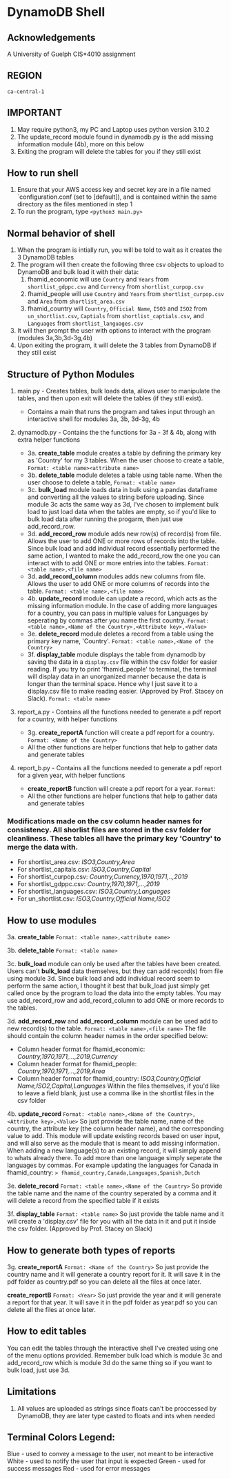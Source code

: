 # DynamoDB Shell


## Acknowledgements
A University of Guelph CIS*4010 assignment


## REGION
`ca-central-1`


## IMPORTANT
1. May require python3, my PC and Laptop uses python version 3.10.2
2. The update_record module found in dynamodb.py is the add missing information module (4b), more on this below 
3. Exiting the program will delete the tables for you if they still exist


## How to run shell
1. Ensure that your AWS access key and secret key are in a file named `configuration.conf (set to [default]), and is contained within the same directory as the files mentioned in step 1
2. To run the program, type `<python3 main.py>`


## Normal behavior of shell
1. When the program is intially run, you will be told to wait as it creates the 3 DynamoDB tables
2. The program will then create the following three csv objects to upload to DynamoDB and bulk load it with their data:
   1. fhamid_economic will use `Country` and `Years` from `shortlist_gdppc.csv` and `Currency` from `shortlist_curpop.csv`
   2. fhamid_people will use `Country` and `Years` from `shortlist_curpop.csv` and `Area` from `shortlist_area.csv`
   3. fhamid_country will `Country`, `Official Name`, `ISO3` and `ISO2` from `un_shortlist.csv`, `Captials` from `shortlist_captials.csv`, and `Languages` from `shortlist_languages.csv`
3. It will then prompt the user with options to interact with the program (modules 3a,3b,3d-3g,4b)
4. Upon exiting the program, it will delete the 3 tables from DynamoDB if they still exist


## Structure of Python Modules
   1. main.py - Creates tables, bulk loads data, allows user to manipulate the tables, and then upon exit will delete the tables (if they still exist).
      - Contains a main that runs the program and takes input through an interactive shell for modules 3a, 3b, 3d-3g, 4b

   2. dynamodb.py - Contains the the functions for 3a - 3f & 4b, along with extra helper functions
      - 3a. **create_table** module creates a table by defining the primary key as 'Country' for my 3 tables. When the user choose to create a table, `Format: <table name><attribute name>`
      - 3b. **delete_table** module deletes a table using table name. When the user choose to delete a table, `Format: <table name>`
      - 3c. **bulk_load** module loads data in bulk using a pandas dataframe and converting all the values to string before uploading. Since module 3c acts the same way as 3d, I've chosen to implement bulk load to just load data when the tables are empty, so if you'd like to bulk load data after running the progarm, then just use add_record_row.  
      - 3d. **add_record_row** module adds new row(s) of record(s) from file. Allows the user to add ONE or more rows of records into the table. Since bulk load and add individual record essentially performed the same action, I wanted to make the add_record_row the one you can interact with to add ONE or more entries into the tables. `Format: <table name>,<file name>`
      - 3d. **add_record_column** modules adds new columns from file. Allows the user to add ONE or more columns of records into the table. `Format: <table name>,<file name>`
      - 4b. **update_record** module can update a record, which acts as the missing information module. In the case of adding more languages for a country, you can pass in multiple values for Languages by seperating by commas after you name the first country. `Format: <table name>,<Name of the Country>,<Attribute key>,<Value>`
      - 3e. **delete_record** module deletes a record from a table using the primary key name, 'Country'. `Format: <table name>,<Name of the Country>`
      - 3f. **display_table** module displays the table from dynamodb by saving the data in a `display.csv` file within the csv folder for easier reading. If you try to print 'fhamid_people' to terminal, the terminal will display data in an unorganized manner because the data is longer than the terminal space. Hence why I just save it to a display.csv file to make reading easier. (Approved by Prof. Stacey on Slack). `Format: <table name>`

   3. report_a.py - Contains all the functions needed to generate a pdf report for a country, with helper functions
      - 3g. **create_reportA** function will create a pdf report for a country. `Format: <Name of the Country>`
      - All the other functions are helper functions that help to gather data and generate tables

   4. report_b.py - Contains all the functions needed to generate a pdf report for a given year, with helper functions
      - **create_reportB** function will create a pdf report for a year. `Format`: <Year>
      - All the other functions are helper functions that help to gather data and generate tables

   ### Modifications made on the csv column header names for consistency. All shorlist files are stored in the csv folder for cleanliness. These tables all have the primary key 'Country' to merge the data with.
   - For shortlist_area.csv: *ISO3,Country,Area*
   - For shortlist_capitals.csv: *ISO3,Country,Capital*
   - For shortlist_curpop.csv: *Country,Currency,1970,1971,..,2019*
   - For shortlist_gdppc.csv: *Country,1970,1971,...,2019*
   - For shortlist_languages.csv: *ISO3,Country,Languages*
   - For un_shortlist.csv: *ISO3,Country,Official Name,ISO2*


## How to use modules
3a. **create_table** `Format: <table name>,<attribute name>`

3b. **delete_table** `Format: <table name>`

3c. **bulk_load** module can only be used after the tables have been created. Users can't **bulk_load** data themselves, but they can add record(s) from file using module 3d. Since bulk load and add individual record seem to perform the same action, I thought it best that bulk_load just simply get called once by the program to load the data into the empty tables. You may use add_record_row and add_record_column to add ONE or more records to the tables.

3d. **add_record_row** and **add_record_column** module can be used add to new record(s) to the table. `Format: <table name>,<file name>` The file should contain the column header names in the order specified below:
- Column header format for fhamid_economic: *Country,1970,1971,...,2019,Currency*
- Column header format for fhamid_people: *Country,1970,1971,...,2019,Area*
- Column header format for fhamid_country: *ISO3,Country,Official Name,ISO2,Capital,Languages*
Within the files themselves, if you'd like to leave a field blank, just use a comma like in the shortlist files in the csv folder

4b. **update_record** `Format: <table name>,<Name of the Country>,<Attribute key>,<Value>` So just provide the table name, name of the country, the attribute key (the column header name), and the corresponding value to add. This module will update existing records based on user input, and will also serve as the module that is meant to add missing information. When adding a new language(s) to an existing record, it will simply append to whats already there. To add more than one language simply seperate the languages by commas. For example updating the languages for Canada in fhamid_country: `> fhamid_country,Canada,Languages,Spanish,Dutch`

3e. **delete_record** `Format: <table name>,<Name of the Country>` So provide the table name and the name of the country seperated by a comma and it will delete a record from the specified table if it exists

3f. **display_table** `Format: <table name>` So just provide the table name and it will create a 'display.csv' file for you with all the data in it and put it inside the csv folder. (Approved by Prof. Stacey on Slack)

## How to generate both types of reports
3g. **create_reportA** `Format: <Name of the Country>` So just provide the country name and it will generate a country report for it. It will save it in the pdf folder as country.pdf so you can delete all the files at once later.

**create_reportB** `Format: <Year>` So just provide the year and it will generate a report for that year. It will save it in the pdf folder as year.pdf so you can delete all the files at once later.


## How to edit tables
You can edit the tables through the interactive shell I've created using one of the menu options provided. Remember bulk load which is module 3c and add_record_row which is module 3d do the same thing so if you want to bulk load, just use 3d. 


## Limitations
1. All values are uploaded as strings since floats can't be proccessed by DynamoDB, they are later type casted to floats and ints when needed


## Terminal Colors Legend:
Blue - used to convey a message to the user, not meant to be interactive
White - used to notify the user that input is expected
Green - used for success messages
Red - used for error messages
